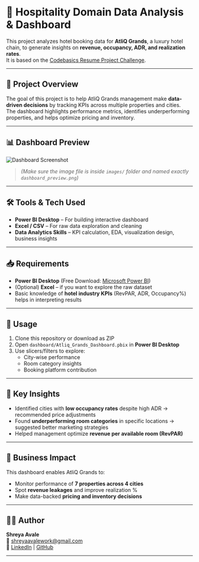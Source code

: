 # 🏨 Hospitality Domain Data Analysis & Dashboard

This project analyzes hotel booking data for **AtliQ Grands**, a luxury hotel chain, to generate insights on **revenue, occupancy, ADR, and realization rates**.  
It is based on the [Codebasics Resume Project Challenge](https://codebasics.io/challenge/codebasics-resume-project-challenge/4).

---

## 📌 Project Overview

The goal of this project is to help AtliQ Grands management make **data-driven decisions** by tracking KPIs across multiple properties and cities.  
The dashboard highlights performance metrics, identifies underperforming properties, and helps optimize pricing and inventory.

---

## 📊 Dashboard Preview

![Dashboard Screenshot](images/dashboard_preview.png)

> *(Make sure the image file is inside `images/` folder and named exactly `dashboard_preview.png`)*

---

## 🛠 Tools & Tech Used

- **Power BI Desktop** – For building interactive dashboard  
- **Excel / CSV** – For raw data exploration and cleaning  
- **Data Analytics Skills** – KPI calculation, EDA, visualization design, business insights  

---

## 📥 Requirements

- **Power BI Desktop** (Free Download: [Microsoft Power BI](https://powerbi.microsoft.com/desktop/))
- (Optional) **Excel** – if you want to explore the raw dataset
- Basic knowledge of **hotel industry KPIs** (RevPAR, ADR, Occupancy%) helps in interpreting results

---

## 🚀 Usage

1. Clone this repository or download as ZIP  
2. Open `dashboard/Atliq_Grands_Dashboard.pbix` in **Power BI Desktop**  
3. Use slicers/filters to explore:
   - City-wise performance
   - Room category insights
   - Booking platform contribution

---

## 🎯 Key Insights

- Identified cities with **low occupancy rates** despite high ADR → recommended price adjustments  
- Found **underperforming room categories** in specific locations → suggested better marketing strategies  
- Helped management optimize **revenue per available room (RevPAR)**

---

## 📌 Business Impact

This dashboard enables AtliQ Grands to:
- Monitor performance of **7 properties across 4 cities**
- Spot **revenue leakages** and improve realization %
- Make data-backed **pricing and inventory decisions**

---

## 👩‍💻 Author

**Shreya Avale**  
📧 [shreyaavalework@gmail.com](mailto:shreyaavalework@gmail.com)  
🔗 [LinkedIn](https://www.linkedin.com/in/shreya-avale-49a35826b) | [GitHub](https://github.com/melomaniac184)

---

